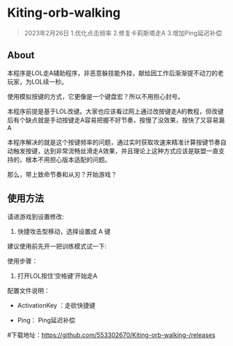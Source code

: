 # Kiting-orb-walking

> 2023年2月26日 
  1.优化点击频率
  2.修复卡莉斯塔走A
  3.增加Ping延迟补偿 


## About

本程序是LOL走A辅助程序，非恶意躲技能外挂，献给因工作后渐渐提不动刀的老玩家，为LOL续一秒。

使用模拟按键的方式，它更像是一个键盘宏？所以不用担心封号。

本程序前提是基于LOL改键。大家也应该看过网上通过改按键走A的教程，但改键后有个缺点就是手动按键走A容易把握不好节奏，按慢了没效果，按快了又容易漏A

本程序解决的就是这个按键频率的问题，通过实时获取攻速来精准计算按键节奏自动触发按键，达到非常流畅丝滑走A效果，并且理论上这种方式应该是联盟一直支持的，根本不用担心版本适配的问题。

那么，带上致命节奏和从刃？开始游戏？

## 使用方法

请进游戏到设置修改:

1. 快捷攻击型移动，选择设置成 A 键


建议使用前先开一把训练模式试一下:

使用步骤：

1. 打开LOL按住‘空格键’开始走A


配置文件说明：

- ActivationKey ：走砍快捷键

- Ping： Ping延迟补偿


#下载地址：https://github.com/553302670/Kiting-orb-walking-/releases


